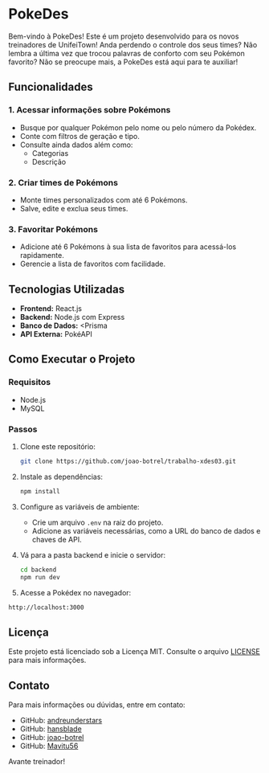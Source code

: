 # PokeDes

Bem-vindo à PokeDes! 
Este é um projeto desenvolvido para os novos treinadores de UnifeiTown! 
Anda perdendo o controle dos seus times? 
Não lembra a última vez que trocou palavras de conforto com seu Pokémon favorito? 
Não se preocupe mais, a PokeDes está aqui para te auxiliar!


## Funcionalidades

### 1. Acessar informações sobre Pokémons
- Busque por qualquer Pokémon pelo nome ou pelo número da Pokédex.
- Conte com filtros de geração e tipo. 
- Consulte ainda dados além como:
  - Categorias
  - Descrição

### 2. Criar times de Pokémons
- Monte times personalizados com até 6 Pokémons.
- Salve, edite e exclua seus times.

### 3. Favoritar Pokémons
- Adicione até 6 Pokémons à sua lista de favoritos para acessá-los rapidamente.
- Gerencie a lista de favoritos com facilidade.

## Tecnologias Utilizadas
- **Frontend:** React.js
- **Backend:** Node.js com Express
- **Banco de Dados:** <Prisma
- **API Externa:** PokéAPI

## Como Executar o Projeto

### Requisitos
- Node.js
- MySQL

### Passos

1. Clone este repositório:
   ```bash
   git clone https://github.com/joao-botrel/trabalho-xdes03.git
   ```

2. Instale as dependências:
   ```bash
   npm install
   ```

3. Configure as variáveis de ambiente:
   - Crie um arquivo `.env` na raiz do projeto.
   - Adicione as variáveis necessárias, como a URL do banco de dados e chaves de API.

4. Vá para a pasta backend e inicie o servidor:
   ```bash
   cd backend
   npm run dev
   ```

5. Acesse a Pokédex no navegador:
```bash
http://localhost:3000
 ```

## Licença
Este projeto está licenciado sob a Licença MIT. Consulte o arquivo [LICENSE](LICENSE) para mais informações.

## Contato
Para mais informações ou dúvidas, entre em contato:
- GitHub: [andreunderstars]([(https://github.com/andreunderstars)])
- GitHub: [hansblade]([(https://github.com/hansblade)])
- GitHub: [joao-botrel]([https://github.com/joao-botrel])
- GitHub: [Mavitu56]([(https://github.com/Mavitu56)])

Avante treinador!
